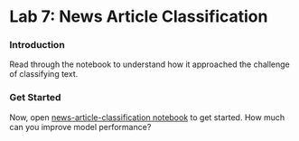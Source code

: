 # Lab 7: News Article Classification

### Introduction

Read through the notebook to understand how it approached the challenge of classifying text. 

### Get Started

Now, open [news-article-classification notebook](./news-article-classification.ipynb) to get started. How much can you improve model performance?


